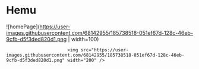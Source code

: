 # Hemu
![homePage](https://user-images.githubusercontent.com/68142955/185738518-051ef67d-128c-46eb-9cfb-d5f3ded820d1.png | width=100)

                           <img src="https://user-images.githubusercontent.com/68142955/185738518-051ef67d-128c-46eb-9cfb-d5f3ded820d1.png" width="200" />
